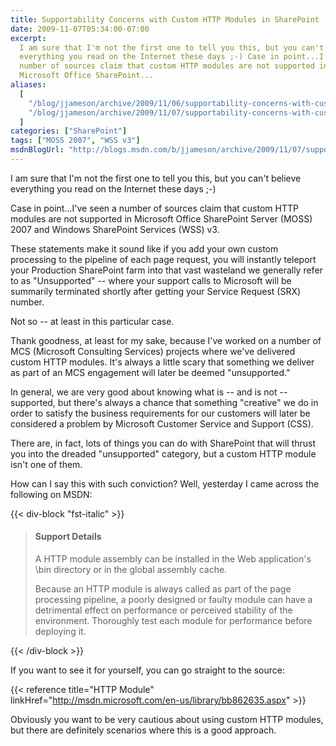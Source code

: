 ```yaml
---
title: Supportability Concerns with Custom HTTP Modules in SharePoint
date: 2009-11-07T05:34:00-07:00
excerpt:
  I am sure that I'm not the first one to tell you this, but you can't believe
  everything you read on the Internet these days ;-) Case in point...I've seen a
  number of sources claim that custom HTTP modules are not supported in
  Microsoft Office SharePoint...
aliases:
  [
    "/blog/jjameson/archive/2009/11/06/supportability-concerns-with-custom-http-modules-in-sharepoint.aspx",
    "/blog/jjameson/archive/2009/11/07/supportability-concerns-with-custom-http-modules-in-sharepoint.aspx",
  ]
categories: ["SharePoint"]
tags: ["MOSS 2007", "WSS v3"]
msdnBlogUrl: "http://blogs.msdn.com/b/jjameson/archive/2009/11/07/supportability-concerns-with-custom-http-modules-in-sharepoint.aspx"
---
```


I am sure that I'm not the first one to tell you this, but you can't believe
everything you read on the Internet these days ;-)

Case in point...I've seen a number of sources claim that custom HTTP modules are
not supported in Microsoft Office SharePoint Server (MOSS) 2007 and Windows
SharePoint Services (WSS) v3.

These statements make it sound like if you add your own custom processing to the
pipeline of each page request, you will instantly teleport your Production
SharePoint farm into that vast wasteland we generally refer to as "Unsupported"
-- where your support calls to Microsoft will be summarily terminated shortly
after getting your Service Request (SRX) number.

Not so -- at least in this particular case.

Thank goodness, at least for my sake, because I've worked on a number of MCS
(Microsoft Consulting Services) projects where we've delivered custom HTTP
modules. It's always a little scary that something we deliver as part of an MCS
engagement will later be deemed "unsupported."

In general, we are very good about knowing what is -- and is not -- supported,
but there's always a chance that something "creative" we do in order to satisfy
the business requirements for our customers will later be considered a problem
by Microsoft Customer Service and Support (CSS).

There are, in fact, lots of things you can do with SharePoint that will thrust
you into the dreaded "unsupported" category, but a custom HTTP module isn't one
of them.

How can I say this with such conviction? Well, yesterday I came across the
following on MSDN:

{{< div-block "fst-italic" >}}

> #### Support Details
>
> A HTTP module assembly can be installed in the Web application's \bin
> directory or in the global assembly cache.
>
> Because an HTTP module is always called as part of the page processing
> pipeline, a poorly designed or faulty module can have a detrimental effect on
> performance or perceived stability of the environment. Thoroughly test each
> module for performance before deploying it.

{{< /div-block >}}

If you want to see it for yourself, you can go straight to the source:

{{< reference title="HTTP Module"
linkHref="http://msdn.microsoft.com/en-us/library/bb862635.aspx" >}}

Obviously you want to be very cautious about using custom HTTP modules, but
there are definitely scenarios where this is a good approach.

